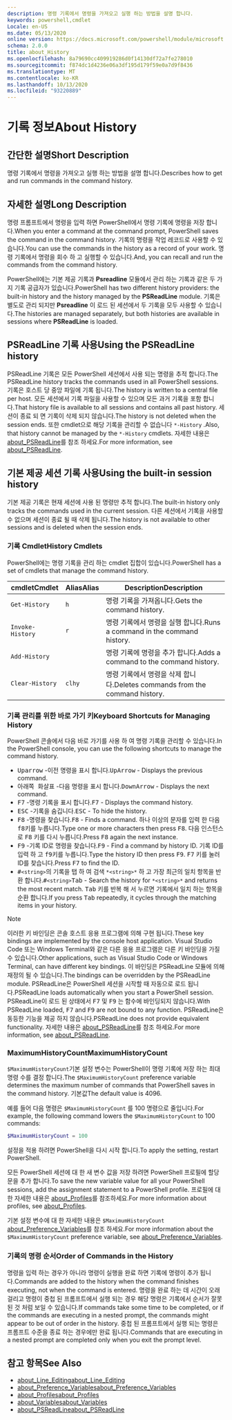 ```yaml
---
description: 명령 기록에서 명령을 가져오고 실행 하는 방법을 설명 합니다.
keywords: powershell,cmdlet
Locale: en-US
ms.date: 05/13/2020
online version: https://docs.microsoft.com/powershell/module/microsoft.powershell.core/about/about_history?view=powershell-7.1&WT.mc_id=ps-gethelp
schema: 2.0.0
title: about_History
ms.openlocfilehash: 8a79690cc409919286d0f14130df72a7fe278010
ms.sourcegitcommit: f874dc1d4236e06a3df195d179f59e0a7d9f8436
ms.translationtype: MT
ms.contentlocale: ko-KR
ms.lasthandoff: 10/13/2020
ms.locfileid: "93220889"
---
```

# <a name="about-history"></a><span data-ttu-id="3f2e5-104">기록 정보</span><span class="sxs-lookup"><span data-stu-id="3f2e5-104">About History</span></span>

## <a name="short-description"></a><span data-ttu-id="3f2e5-105">간단한 설명</span><span class="sxs-lookup"><span data-stu-id="3f2e5-105">Short Description</span></span>
<span data-ttu-id="3f2e5-106">명령 기록에서 명령을 가져오고 실행 하는 방법을 설명 합니다.</span><span class="sxs-lookup"><span data-stu-id="3f2e5-106">Describes how to get and run commands in the command history.</span></span>

## <a name="long-description"></a><span data-ttu-id="3f2e5-107">자세한 설명</span><span class="sxs-lookup"><span data-stu-id="3f2e5-107">Long Description</span></span>

<span data-ttu-id="3f2e5-108">명령 프롬프트에서 명령을 입력 하면 PowerShell에서 명령 기록에 명령을 저장 합니다.</span><span class="sxs-lookup"><span data-stu-id="3f2e5-108">When you enter a command at the command prompt, PowerShell saves the command in the command history.</span></span> <span data-ttu-id="3f2e5-109">기록의 명령을 작업 레코드로 사용할 수 있습니다.</span><span class="sxs-lookup"><span data-stu-id="3f2e5-109">You can use the commands in the history as a record of your work.</span></span> <span data-ttu-id="3f2e5-110">명령 기록에서 명령을 회수 하 고 실행할 수 있습니다.</span><span class="sxs-lookup"><span data-stu-id="3f2e5-110">And, you can recall and run the commands from the command history.</span></span>

<span data-ttu-id="3f2e5-111">PowerShell에는 기본 제공 기록과 **Psreadline** 모듈에서 관리 하는 기록과 같은 두 가지 기록 공급자가 있습니다.</span><span class="sxs-lookup"><span data-stu-id="3f2e5-111">PowerShell has two different history providers: the built-in history and the history managed by the **PSReadLine** module.</span></span> <span data-ttu-id="3f2e5-112">기록은 별도로 관리 되지만 **Psreadline** 이 로드 된 세션에서 두 기록을 모두 사용할 수 있습니다.</span><span class="sxs-lookup"><span data-stu-id="3f2e5-112">The histories are managed separately, but both histories are available in sessions where **PSReadLine** is loaded.</span></span>

## <a name="using-the-psreadline-history"></a><span data-ttu-id="3f2e5-113">PSReadLine 기록 사용</span><span class="sxs-lookup"><span data-stu-id="3f2e5-113">Using the PSReadLine history</span></span>

<span data-ttu-id="3f2e5-114">PSReadLine 기록은 모든 PowerShell 세션에서 사용 되는 명령을 추적 합니다.</span><span class="sxs-lookup"><span data-stu-id="3f2e5-114">The PSReadLine history tracks the commands used in all PowerShell sessions.</span></span>
<span data-ttu-id="3f2e5-115">기록은 호스트 당 중앙 파일에 기록 됩니다.</span><span class="sxs-lookup"><span data-stu-id="3f2e5-115">The history is written to a central file per host.</span></span> <span data-ttu-id="3f2e5-116">모든 세션에서 기록 파일을 사용할 수 있으며 모든 과거 기록을 포함 합니다.</span><span class="sxs-lookup"><span data-stu-id="3f2e5-116">That history file is available to all sessions and contains all past history.</span></span> <span data-ttu-id="3f2e5-117">세션이 종료 되 면 기록이 삭제 되지 않습니다.</span><span class="sxs-lookup"><span data-stu-id="3f2e5-117">The history is not deleted when the session ends.</span></span> <span data-ttu-id="3f2e5-118">또한 cmdlet으로 해당 기록을 관리할 수 없습니다 `*-History` .</span><span class="sxs-lookup"><span data-stu-id="3f2e5-118">Also, that history cannot be managed by the `*-History` cmdlets.</span></span> <span data-ttu-id="3f2e5-119">자세한 내용은 [about_PSReadLine](../../PSReadLine/About/about_PSReadLine.md)를 참조 하세요.</span><span class="sxs-lookup"><span data-stu-id="3f2e5-119">For more information, see [about_PSReadLine](../../PSReadLine/About/about_PSReadLine.md).</span></span>

## <a name="using-the-built-in-session-history"></a><span data-ttu-id="3f2e5-120">기본 제공 세션 기록 사용</span><span class="sxs-lookup"><span data-stu-id="3f2e5-120">Using the built-in session history</span></span>

<span data-ttu-id="3f2e5-121">기본 제공 기록은 현재 세션에 사용 된 명령만 추적 합니다.</span><span class="sxs-lookup"><span data-stu-id="3f2e5-121">The built-in history only tracks the commands used in the current session.</span></span> <span data-ttu-id="3f2e5-122">다른 세션에서 기록을 사용할 수 없으며 세션이 종료 될 때 삭제 됩니다.</span><span class="sxs-lookup"><span data-stu-id="3f2e5-122">The history is not available to other sessions and is deleted when the session ends.</span></span>

### <a name="history-cmdlets"></a><span data-ttu-id="3f2e5-123">기록 Cmdlet</span><span class="sxs-lookup"><span data-stu-id="3f2e5-123">History Cmdlets</span></span>

<span data-ttu-id="3f2e5-124">PowerShell에는 명령 기록을 관리 하는 cmdlet 집합이 있습니다.</span><span class="sxs-lookup"><span data-stu-id="3f2e5-124">PowerShell has a set of cmdlets that manage the command history.</span></span>

| <span data-ttu-id="3f2e5-125">cmdlet</span><span class="sxs-lookup"><span data-stu-id="3f2e5-125">Cmdlet</span></span>           | <span data-ttu-id="3f2e5-126">Alias</span><span class="sxs-lookup"><span data-stu-id="3f2e5-126">Alias</span></span>  | <span data-ttu-id="3f2e5-127">Description</span><span class="sxs-lookup"><span data-stu-id="3f2e5-127">Description</span></span>                                |
| ---------------- | ------ | ------------------------------------------ |
| `Get-History`    | `h`    | <span data-ttu-id="3f2e5-128">명령 기록을 가져옵니다.</span><span class="sxs-lookup"><span data-stu-id="3f2e5-128">Gets the command history.</span></span>                  |
| `Invoke-History` | `r`    | <span data-ttu-id="3f2e5-129">명령 기록에서 명령을 실행 합니다.</span><span class="sxs-lookup"><span data-stu-id="3f2e5-129">Runs a command in the command history.</span></span>     |
| `Add-History`    |        | <span data-ttu-id="3f2e5-130">명령 기록에 명령을 추가 합니다.</span><span class="sxs-lookup"><span data-stu-id="3f2e5-130">Adds a command to the command history.</span></span>     |
| `Clear-History`  | `clhy` | <span data-ttu-id="3f2e5-131">명령 기록에서 명령을 삭제 합니다.</span><span class="sxs-lookup"><span data-stu-id="3f2e5-131">Deletes commands from the command history.</span></span> |

### <a name="keyboard-shortcuts-for-managing-history"></a><span data-ttu-id="3f2e5-132">기록 관리를 위한 바로 가기 키</span><span class="sxs-lookup"><span data-stu-id="3f2e5-132">Keyboard Shortcuts for Managing History</span></span>

<span data-ttu-id="3f2e5-133">PowerShell 콘솔에서 다음 바로 가기를 사용 하 여 명령 기록을 관리할 수 있습니다.</span><span class="sxs-lookup"><span data-stu-id="3f2e5-133">In the PowerShell console, you can use the following shortcuts to manage the command history.</span></span>

- <span data-ttu-id="3f2e5-134"><kbd>Uparrow</kbd> -이전 명령을 표시 합니다.</span><span class="sxs-lookup"><span data-stu-id="3f2e5-134"><kbd>UpArrow</kbd> - Displays the previous command.</span></span>
- <span data-ttu-id="3f2e5-135"><kbd>아래쪽 화살표</kbd> -다음 명령을 표시 합니다.</span><span class="sxs-lookup"><span data-stu-id="3f2e5-135"><kbd>DownArrow</kbd> - Displays the next command.</span></span>
- <span data-ttu-id="3f2e5-136"><kbd>F7</kbd> -명령 기록을 표시 합니다.</span><span class="sxs-lookup"><span data-stu-id="3f2e5-136"><kbd>F7</kbd> - Displays the command history.</span></span>
- <span data-ttu-id="3f2e5-137"><kbd>ESC</kbd> -기록을 숨깁니다.</span><span class="sxs-lookup"><span data-stu-id="3f2e5-137"><kbd>ESC</kbd> - To hide the history.</span></span>
- <span data-ttu-id="3f2e5-138"><kbd>F8</kbd> -명령을 찾습니다.</span><span class="sxs-lookup"><span data-stu-id="3f2e5-138"><kbd>F8</kbd> - Finds a command.</span></span> <span data-ttu-id="3f2e5-139">하나 이상의 문자를 입력 한 다음 <kbd>f8</kbd>키를 누릅니다.</span><span class="sxs-lookup"><span data-stu-id="3f2e5-139">Type one or more characters then press <kbd>F8</kbd>.</span></span> <span data-ttu-id="3f2e5-140">다음 인스턴스로 <kbd>F8</kbd> 키를 다시 누릅니다.</span><span class="sxs-lookup"><span data-stu-id="3f2e5-140">Press <kbd>F8</kbd> again the next instance.</span></span>
- <span data-ttu-id="3f2e5-141"><kbd>F9</kbd> -기록 ID로 명령을 찾습니다.</span><span class="sxs-lookup"><span data-stu-id="3f2e5-141"><kbd>F9</kbd> - Find a command by history ID.</span></span> <span data-ttu-id="3f2e5-142">기록 ID를 입력 하 고 <kbd>f9</kbd>키를 누릅니다.</span><span class="sxs-lookup"><span data-stu-id="3f2e5-142">Type the history ID then press <kbd>F9</kbd>.</span></span> <span data-ttu-id="3f2e5-143"><kbd>F7</kbd> 키를 눌러 ID를 찾습니다.</span><span class="sxs-lookup"><span data-stu-id="3f2e5-143">Press <kbd>F7</kbd> to find the ID.</span></span>
- <span data-ttu-id="3f2e5-144"><kbd>#</kbd>`<string>`</kbd>의 기록을 <kbd>탭</kbd> 하 여 검색 `*<string>*` 하 고 가장 최근의 일치 항목을 반환 합니다.</span><span class="sxs-lookup"><span data-stu-id="3f2e5-144"><kbd>#</kbd>`<string>`</kbd><kbd>Tab</kbd> - Search the history for `*<string>*` and returns the most recent match.</span></span> <span data-ttu-id="3f2e5-145"><kbd>Tab</kbd> 키를 반복 해 서 누르면 기록에서 일치 하는 항목을 순환 합니다.</span><span class="sxs-lookup"><span data-stu-id="3f2e5-145">If you press <kbd>Tab</kbd> repeatedly, it cycles through the matching items in your history.</span></span>

> [!NOTE]
> <span data-ttu-id="3f2e5-146">이러한 키 바인딩은 콘솔 호스트 응용 프로그램에 의해 구현 됩니다.</span><span class="sxs-lookup"><span data-stu-id="3f2e5-146">These key bindings are implemented by the console host application.</span></span> <span data-ttu-id="3f2e5-147">Visual Studio Code 또는 Windows Terminal와 같은 다른 응용 프로그램은 다른 키 바인딩을 가질 수 있습니다.</span><span class="sxs-lookup"><span data-stu-id="3f2e5-147">Other applications, such as Visual Studio Code or Windows Terminal, can have different key bindings.</span></span> <span data-ttu-id="3f2e5-148">이 바인딩은 PSReadLine 모듈에 의해 재정의 될 수 있습니다.</span><span class="sxs-lookup"><span data-stu-id="3f2e5-148">The bindings can be overridden by the PSReadLine module.</span></span> <span data-ttu-id="3f2e5-149">PSReadLine은 PowerShell 세션을 시작할 때 자동으로 로드 됩니다.</span><span class="sxs-lookup"><span data-stu-id="3f2e5-149">PSReadLine loads automatically when you start a PowerShell session.</span></span>
> <span data-ttu-id="3f2e5-150">PSReadLine이 로드 된 상태에서 <kbd>F7</kbd> 및 <kbd>F9</kbd> 는 함수에 바인딩되지 않습니다.</span><span class="sxs-lookup"><span data-stu-id="3f2e5-150">With PSReadLine loaded, <kbd>F7</kbd> and <kbd>F9</kbd> are not bound to any function.</span></span> <span data-ttu-id="3f2e5-151">PSReadLine은 동등한 기능을 제공 하지 않습니다.</span><span class="sxs-lookup"><span data-stu-id="3f2e5-151">PSReadLine does not provide equivalent functionality.</span></span> <span data-ttu-id="3f2e5-152">자세한 내용은 [about_PSReadLine](../../PSReadLine/About/about_PSReadLine.md)를 참조 하세요.</span><span class="sxs-lookup"><span data-stu-id="3f2e5-152">For more information, see [about_PSReadLine](../../PSReadLine/About/about_PSReadLine.md).</span></span>

### <a name="maximumhistorycount"></a><span data-ttu-id="3f2e5-153">MaximumHistoryCount</span><span class="sxs-lookup"><span data-stu-id="3f2e5-153">MaximumHistoryCount</span></span>

<span data-ttu-id="3f2e5-154">`$MaximumHistoryCount`기본 설정 변수는 PowerShell이 명령 기록에 저장 하는 최대 명령 수를 결정 합니다.</span><span class="sxs-lookup"><span data-stu-id="3f2e5-154">The `$MaximumHistoryCount` preference variable determines the maximum number of commands that PowerShell saves in the command history.</span></span> <span data-ttu-id="3f2e5-155">기본값</span><span class="sxs-lookup"><span data-stu-id="3f2e5-155">The default value is</span></span>
4096.

<span data-ttu-id="3f2e5-156">예를 들어 다음 명령은 `$MaximumHistoryCount` 를 100 명령으로 줄입니다.</span><span class="sxs-lookup"><span data-stu-id="3f2e5-156">For example, the following command lowers the `$MaximumHistoryCount` to 100 commands:</span></span>

```powershell
$MaximumHistoryCount = 100
```

<span data-ttu-id="3f2e5-157">설정을 적용 하려면 PowerShell을 다시 시작 합니다.</span><span class="sxs-lookup"><span data-stu-id="3f2e5-157">To apply the setting, restart PowerShell.</span></span>

<span data-ttu-id="3f2e5-158">모든 PowerShell 세션에 대 한 새 변수 값을 저장 하려면 PowerShell 프로필에 할당 문을 추가 합니다.</span><span class="sxs-lookup"><span data-stu-id="3f2e5-158">To save the new variable value for all your PowerShell sessions, add the assignment statement to a PowerShell profile.</span></span> <span data-ttu-id="3f2e5-159">프로필에 대한 자세한 내용은 [about_Profiles](about_Profiles.md)를 참조하세요.</span><span class="sxs-lookup"><span data-stu-id="3f2e5-159">For more information about profiles, see [about_Profiles](about_Profiles.md).</span></span>

<span data-ttu-id="3f2e5-160">기본 설정 변수에 대 한 자세한 내용은 `$MaximumHistoryCount` [about_Preference_Variables](about_Preference_Variables.md)를 참조 하세요.</span><span class="sxs-lookup"><span data-stu-id="3f2e5-160">For more information about the `$MaximumHistoryCount` preference variable, see [about_Preference_Variables](about_Preference_Variables.md).</span></span>

### <a name="order-of-commands-in-the-history"></a><span data-ttu-id="3f2e5-161">기록의 명령 순서</span><span class="sxs-lookup"><span data-stu-id="3f2e5-161">Order of Commands in the History</span></span>

<span data-ttu-id="3f2e5-162">명령을 입력 하는 경우가 아니라 명령이 실행을 완료 하면 기록에 명령이 추가 됩니다.</span><span class="sxs-lookup"><span data-stu-id="3f2e5-162">Commands are added to the history when the command finishes executing, not when the command is entered.</span></span> <span data-ttu-id="3f2e5-163">명령을 완료 하는 데 시간이 오래 걸리고 명령이 중첩 된 프롬프트에서 실행 되는 경우 해당 명령은 기록에서 순서가 잘못 된 것 처럼 보일 수 있습니다.</span><span class="sxs-lookup"><span data-stu-id="3f2e5-163">If commands take some time to be completed, or if the commands are executing in a nested prompt, the commands might appear to be out of order in the history.</span></span> <span data-ttu-id="3f2e5-164">중첩 된 프롬프트에서 실행 되는 명령은 프롬프트 수준을 종료 하는 경우에만 완료 됩니다.</span><span class="sxs-lookup"><span data-stu-id="3f2e5-164">Commands that are executing in a nested prompt are completed only when you exit the prompt level.</span></span>

## <a name="see-also"></a><span data-ttu-id="3f2e5-165">참고 항목</span><span class="sxs-lookup"><span data-stu-id="3f2e5-165">See Also</span></span>

- [<span data-ttu-id="3f2e5-166">about_Line_Editing</span><span class="sxs-lookup"><span data-stu-id="3f2e5-166">about_Line_Editing</span></span>](about_Line_Editing.md)
- [<span data-ttu-id="3f2e5-167">about_Preference_Variables</span><span class="sxs-lookup"><span data-stu-id="3f2e5-167">about_Preference_Variables</span></span>](about_Preference_Variables.md)
- [<span data-ttu-id="3f2e5-168">about_Profiles</span><span class="sxs-lookup"><span data-stu-id="3f2e5-168">about_Profiles</span></span>](about_Profiles.md)
- [<span data-ttu-id="3f2e5-169">about_Variables</span><span class="sxs-lookup"><span data-stu-id="3f2e5-169">about_Variables</span></span>](about_Variables.md)
- [<span data-ttu-id="3f2e5-170">about_PSReadLine</span><span class="sxs-lookup"><span data-stu-id="3f2e5-170">about_PSReadLine</span></span>](../../PSReadLine/About/about_PSReadLine.md)

